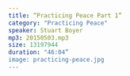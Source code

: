 ```yaml
---
title: “Practicing Peace Part 1”
category: "Practicing Peace"
speaker: Stuart Boyer
mp3: 20150503.mp3
size: 13197944
duration: "46:04”
image: practicing-peace.jpg
---
```


